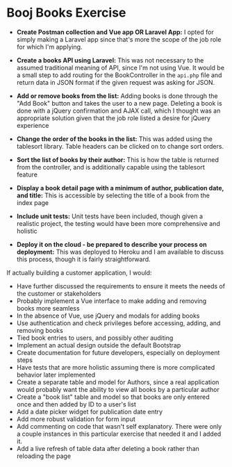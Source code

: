 # Booj Books Exercise

* **Create Postman collection and Vue app OR Laravel App:** I opted for simply making a Laravel app since that's more the scope of the job role for which I'm applying. 

* **Create a books API using Laravel:** This was not necessary to the assumed traditional meaning of API, since I'm not using Vue. It would be a small step to add routing for the BookController in the `api.php` file and return data in JSON format if the given request was asking for JSON. 

* **Add or remove books from the list:** Adding books is done through the "Add Book" button and takes the user to a new page. Deleting a book is done with a jQuery confirmation and AJAX call, which I thought was an appropriate solution given that the job role listed a desire for jQuery experience

* **Change the order of the books in the list:** This was added using the tablesort library. Table headers can be clicked on to change sort orders.

* **Sort the list of books by their author:** This is how the table is returned from the controller, and is additionally capable using the tablesort feature

* **Display a book detail page with a minimum of author, publication date, and title:** This is accessible by selecting the title of a book from the index page

* **Include unit tests:** Unit tests have been included, though given a realistic project, the testing would have been more comprehensive and holistic

* **Deploy it on the cloud - be prepared to describe your process on deployment:** This was deployed to Heroku and I am available to discuss this process, though it is fairly straightforward. 

If actually building a customer application, I would:

* Have further discussed the requirements to ensure it meets the needs of the customer or stakeholders
* Probably implement a Vue interface to make adding and removing books more seamless
* In the absence of Vue, use jQuery and modals for adding books
* Use authentication and check privileges before accessing, adding, and removing books
* Tied book entries to users, and possibly other auditing
* Implement an actual design outside the default Bootstrap
* Create documentation for future developers, especially on deployment steps
* Have tests that are more holistic assuming there is more complicated behavior later implemented
* Create a separate table and model for Authors, since a real application would probably want the ability to view all books by a particular author
* Create a "book list" table and model so that books are only entered once and then added by ID to a user's list
* Add a date picker widget for publication date entry
* Add more robust validation for form input
* Add commenting on code that wasn't self explanatory. There were only a couple instances in this particular exercise that needed it and I added it.
* Add a live refresh of table data after deleting a book rather than reloading the page
